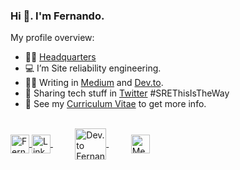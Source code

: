 ### Hi 👋. I'm **Fernando**.
<div><p>My profile overview: </p></div>

- 👨‍🚀 [Headquarters](https://fernandoh.com/)
- 💻 I’m Site reliability engineering. 
- ✍🏻 Writing in [Medium](https://medium.com/@FernandoFH) and [Dev.to](https://dev.to/fernandofh).  
- 🚀 Sharing tech stuff in [Twitter](https://twitter.com/fernandof_h) #SREThisIsTheWay
- 📝 See my [Curriculum Vitae](https://github.com/FernandoFH) to get more info.

<br/>

<a href="https://twitter.com/fernandof_h" target="_blank">
  <img align="center" alt="Fernando Hernandez | Twitter" width="30px" src="https://cdn.jsdelivr.net/npm/simple-icons@v3/icons/twitter.svg" />
</a>  

<a href="https://www.linkedin.com/in/fernandoh/" target="_blank">
  <img align="center" alt="Linkedin Fernando H" width="30px" src="https://cdn.jsdelivr.net/npm/simple-icons@v3/icons/linkedin.svg" />
</a>
&nbsp;&nbsp;&nbsp;&nbsp;&nbsp;&nbsp;&nbsp;&nbsp;

<a href="https://dev.to/fernandofh" target="_blank">
  <img align="center" alt="Dev.to Fernando H" width="50px" src="https://cdn.jsdelivr.net/npm/simple-icons@3.11.0/icons/dev-dot-to.svg" />
</a>
&nbsp;&nbsp;&nbsp;&nbsp;&nbsp;&nbsp;&nbsp;&nbsp;

<a href="https://medium.com/@FernandoFH" target="_blank">
  <img align="center" alt="Medium Fernando H" width="30px" src="https://cdn.jsdelivr.net/npm/simple-icons@3.11.0/icons/medium.svg" />
</a>

</p>
